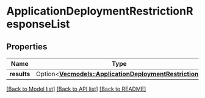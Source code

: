 # ApplicationDeploymentRestrictionResponseList

## Properties

Name | Type | Description | Notes
------------ | ------------- | ------------- | -------------
**results** | Option<[**Vec<models::ApplicationDeploymentRestriction>**](ApplicationDeploymentRestriction.md)> |  | [optional]

[[Back to Model list]](../README.md#documentation-for-models) [[Back to API list]](../README.md#documentation-for-api-endpoints) [[Back to README]](../README.md)


